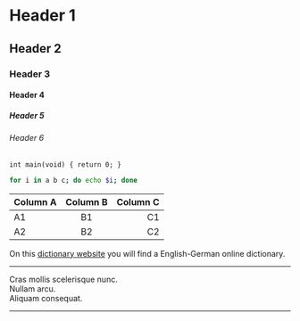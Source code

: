 # Header 1
## Header 2
### Header 3
#### Header 4
##### Header 5
###### Header 6

    int main(void) { return 0; }

~~~bash
for i in a b c; do echo $i; done
~~~

| Column A | Column B | Column C |
| -------- | :------: | -------: |
| A1       | B1       | C1       |
| A2       | B2       | C2       |

[dictionary website]: http://english.german-dictionary.net/ "English-German dictionary"

On this [dictionary website] you will find a English-German online dictionary.

---

Cras mollis scelerisque nunc.  
Nullam arcu.  
Aliquam consequat.

---
